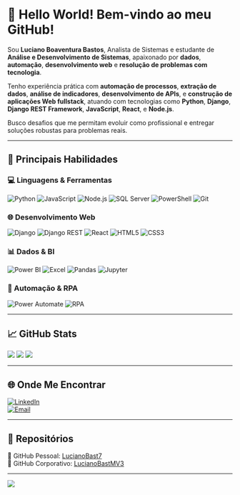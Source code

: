# 👋 Hello World! Bem-vindo ao meu GitHub!

Sou **Luciano Boaventura Bastos**, Analista de Sistemas e estudante de **Análise e Desenvolvimento de Sistemas**, apaixonado por **dados**, **automação**, **desenvolvimento web** e **resolução de problemas com tecnologia**.

Tenho experiência prática com **automação de processos**, **extração de dados**, **análise de indicadores**, **desenvolvimento de APIs**, e **construção de aplicações Web fullstack**, atuando com tecnologias como **Python**, **Django**, **Django REST Framework**, **JavaScript**, **React**, e **Node.js**.

Busco desafios que me permitam evoluir como profissional e entregar soluções robustas para problemas reais.

---

## 🚀 Principais Habilidades

### 💻 Linguagens & Ferramentas
![Python](https://img.shields.io/badge/Python-%233776AB.svg?style=for-the-badge&logo=python&logoColor=white)
![JavaScript](https://img.shields.io/badge/JavaScript-F7DF1E?style=for-the-badge&logo=javascript&logoColor=black)
![Node.js](https://img.shields.io/badge/Node.js-339933?style=for-the-badge&logo=node-dot-js&logoColor=white)
![SQL Server](https://img.shields.io/badge/SQL%20Server-%23CC2927.svg?style=for-the-badge&logo=microsoftsqlserver&logoColor=white)
![PowerShell](https://img.shields.io/badge/Powershell-012456?style=for-the-badge&logo=powershell&logoColor=white)
![Git](https://img.shields.io/badge/Git-F05032?style=for-the-badge&logo=git&logoColor=white)

### 🌐 Desenvolvimento Web
![Django](https://img.shields.io/badge/Django-092E20?style=for-the-badge&logo=django&logoColor=white)
![Django REST](https://img.shields.io/badge/DRF-ff1709?style=for-the-badge&logo=django&logoColor=white)
![React](https://img.shields.io/badge/React-20232A?style=for-the-badge&logo=react&logoColor=61DAFB)
![HTML5](https://img.shields.io/badge/HTML5-E34F26?style=for-the-badge&logo=html5&logoColor=white)
![CSS3](https://img.shields.io/badge/CSS3-1572B6?style=for-the-badge&logo=css3&logoColor=white)

### 📊 Dados & BI
![Power BI](https://img.shields.io/badge/Power%20BI-F2C811?style=for-the-badge&logo=powerbi&logoColor=black)
![Excel](https://img.shields.io/badge/Excel-217346?style=for-the-badge&logo=microsoftexcel&logoColor=white)
![Pandas](https://img.shields.io/badge/Pandas-150458?style=for-the-badge&logo=pandas&logoColor=white)
![Jupyter](https://img.shields.io/badge/Jupyter-F37626?style=for-the-badge&logo=jupyter&logoColor=white)

### 🤖 Automação & RPA
![Power Automate](https://img.shields.io/badge/Power%20Automate-0078D4?style=for-the-badge&logo=powerautomate&logoColor=white)
![RPA](https://img.shields.io/badge/RPA-0089D6?style=for-the-badge&logoColor=white)

---

## 📈 GitHub Stats

![](https://github-readme-stats.vercel.app/api?username=LucianoBast7&theme=vue-dark&hide_border=false&include_all_commits=true&count_private=true)
![](https://github-readme-streak-stats.herokuapp.com/?user=LucianoBast7&theme=vue-dark&hide_border=false)
![](https://github-readme-stats.vercel.app/api/top-langs/?username=LucianoBast7&theme=vue-dark&hide_border=false&layout=compact)

---

## 🌐 Onde Me Encontrar

[![LinkedIn](https://img.shields.io/badge/LinkedIn-%230077B5.svg?style=for-the-badge&logo=linkedin&logoColor=white)](https://www.linkedin.com/in/luciano-boaventura-bastos-56237b24b)  
[![Email](https://img.shields.io/badge/Email-%23D14836.svg?style=for-the-badge&logo=gmail&logoColor=white)](mailto:lbbastos11@gmail.com)

---

## 📁 Repositórios

🔹 GitHub Pessoal: [LucianoBast7](https://github.com/LucianoBast7?tab=repositories)  
🔹 GitHub Corporativo: [LucianoBastMV3](https://github.com/LucianoBastMV3?tab=repositories)

---

[![](https://visitcount.itsvg.in/api?id=LucianoBast7&icon=0&color=0)](https://visitcount.itsvg.in)
<!-- Gerado com ❤️ por Luciano usando GPRM: https://gprm.itsvg.in -->

